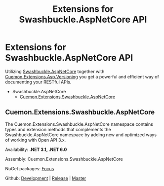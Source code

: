 ﻿---
uid: extensions-swashbuckle-aspNetCore-md
title: Extensions for Swashbuckle.AspNetCore API
---
# Extensions for Swashbuckle.AspNetCore API

Utilizing [Swashbuckle.AspNetCore](https://github.com/domaindrivendev/Swashbuckle.AspNetCore) together with [Cuemon.Extensions.Asp.Versioning](https://docs.cuemon.net/api/extensions/aspversioning/) you get a powerful and efficient way of documenting your RESTful APIs.

+ Swashbuckle.AspNetCore
  + [Cuemon.Extensions.Swashbuckle.AspNetCore](#cuemonextensionsswashbuckleaspnetcore)

## Cuemon.Extensions.Swashbuckle.AspNetCore

The Cuemon.Extensions.Swashbuckle.AspNetCore namespace contains types and extension methods that complements the Swashbuckle.AspNetCore namespace by adding new and optimized ways of working with Open API 3.x.

Availability: **.NET 3.1, .NET 6.0**

Assembly: Cuemon.Extensions.Swashbuckle.AspNetCore

NuGet packages: [Focus](https://www.nuget.org/packages/Cuemon.Extensions.Swashbuckle.AspNetCore)

Github: [Development](https://github.com/gimlichael/Cuemon/tree/development/src/Cuemon.Extensions.Swashbuckle.AspNetCore) | [Release](https://github.com/gimlichael/Cuemon/tree/release/src/Cuemon.Extensions.Swashbuckle.AspNetCore) | [Master](https://github.com/gimlichael/Cuemon/tree/master/src/Cuemon.Extensions.Swashbuckle.AspNetCore)